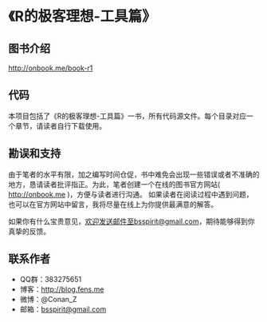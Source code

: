 《R的极客理想-工具篇》
========================================================

## 图书介绍

http://onbook.me/book-r1

## 代码

本项目包括了《R的极客理想-工具篇》一书，所有代码源文件。每个目录对应一个章节，请读者自行下载使用。

## 勘误和支持

由于笔者的水平有限，加之编写时间仓促，书中难免会出现一些错误或者不准确的地方，恳请读者批评指正。为此，笔者创建一个在线的图书官方网站( http://onbook.me )，方便与读者进行沟通。
如果读者在阅读过程中遇到问题，也可以在官方网站中留言，我将尽量在线上为你提供最满意的解答。

如果你有什么宝贵意见，欢迎发送邮件至bsspirit@gmail.com，期待能够得到你真挚的反馈。

## 联系作者

+ QQ群：383275651
+ 博客：http://blog.fens.me
+ 微博：@Conan_Z
+ 邮箱：bsspirit@gmail.com



